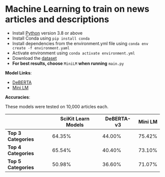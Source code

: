 # Machine Learning to train on news articles and descriptions

- Install [Python](https://www.python.org) version 3.8 or above
- Install Conda using `pip install conda`
- Install dependencies from the environment.yml file using `conda env create -f environment.yaml`
- Activate environment using `conda activate environment.yml`
- Download the [dataset](https://www.kaggle.com/datasets/rmisra/news-category-dataset/data)
- **For best results, choose** `MiniLM` **when running** `main.py`





**Model Links**:

- [DeBERTA](https://huggingface.co/MoritzLaurer/DeBERTa-v3-base-mnli-fever-anli)
- [Mini LM](https://huggingface.co/sentence-transformers/all-MiniLM-L6-v2)


**Accuracies**:

These models were tested on 10,000 articles each. 

|          | SciKit Learn Models | DeBERTA-v3|Mini LM|
|----------|----------|----------|----------|
|**Top 3 Categories**|64.35%|44.00%|75.42% |
|**Top 4 Categories**|65.54%|40.40%|73.10% |
|**Top 5 Categories**|50.98%|36.60%|71.07% |

